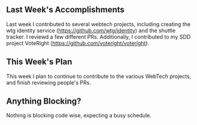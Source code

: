 ## Last Week's Accomplishments

Last week I contributed to several webtech projects, including creating the wtg identity service (https://github.com/wtg/identity) and the shuttle tracker. I reviewd a few different PRs. Additionally, I contributed to my SDD project VoteRight (https://github.com/voteright/voteright).

## This Week's Plan

This week I plan to continue to contribute to the various WebTech projects, and finish reviewing people's PRs.

## Anything Blocking?

Nothing is blocking code wise, expecting a busy schedule.

